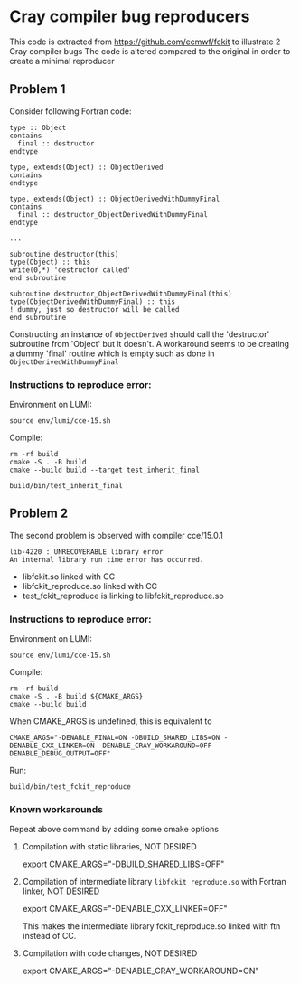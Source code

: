 # Cray compiler bug reproducers

This code is extracted from https://github.com/ecmwf/fckit to illustrate 2 Cray compiler bugs
The code is altered compared to the original in order to create a minimal reproducer

## Problem 1

Consider following Fortran code:

    type :: Object
    contains
      final :: destructor
    endtype
    
    type, extends(Object) :: ObjectDerived
    contains
    endtype
    
    type, extends(Object) :: ObjectDerivedWithDummyFinal
    contains
      final :: destructor_ObjectDerivedWithDummyFinal
    endtype
    
    ...

    subroutine destructor(this)
    type(Object) :: this
    write(0,*) 'destructor called'
    end subroutine 

    subroutine destructor_ObjectDerivedWithDummyFinal(this)
    type(ObjectDerivedWithDummyFinal) :: this
    ! dummy, just so destructor will be called
    end subroutine 

Constructing an instance of `ObjectDerived` should call the 'destructor' subroutine from 'Object' but it doesn't.
A workaround seems to be creating a dummy 'final' routine which is empty such as done in `ObjectDerivedWithDummyFinal`

### Instructions to reproduce error:

Environment on LUMI:

    source env/lumi/cce-15.sh

Compile:

    rm -rf build
    cmake -S . -B build
    cmake --build build --target test_inherit_final

    build/bin/test_inherit_final


## Problem 2

The second problem is observed with compiler cce/15.0.1

    lib-4220 : UNRECOVERABLE library error
    An internal library run time error has occurred.

- libfckit.so linked with CC
- libfckit_reproduce.so linked with CC
- test_fckit_reproduce is linking to libfckit_reproduce.so


### Instructions to reproduce error:

Environment on LUMI:

    source env/lumi/cce-15.sh

Compile:

    rm -rf build
    cmake -S . -B build ${CMAKE_ARGS}
    cmake --build build

When CMAKE_ARGS is undefined, this is equivalent to

    CMAKE_ARGS="-DENABLE_FINAL=ON -DBUILD_SHARED_LIBS=ON -DENABLE_CXX_LINKER=ON -DENABLE_CRAY_WORKAROUND=OFF -DENABLE_DEBUG_OUTPUT=OFF"

Run:

    build/bin/test_fckit_reproduce

### Known workarounds

Repeat above command by adding some cmake options 

1. Compilation with static libraries, NOT DESIRED

    export CMAKE_ARGS="-DBUILD_SHARED_LIBS=OFF"

2. Compilation of intermediate library `libfckit_reproduce.so` with Fortran linker, NOT DESIRED

    export CMAKE_ARGS="-DENABLE_CXX_LINKER=OFF"

    This makes the intermediate library fckit_reproduce.so linked with ftn instead of CC.

3. Compilation with code changes, NOT DESIRED

    export CMAKE_ARGS="-DENABLE_CRAY_WORKAROUND=ON"


